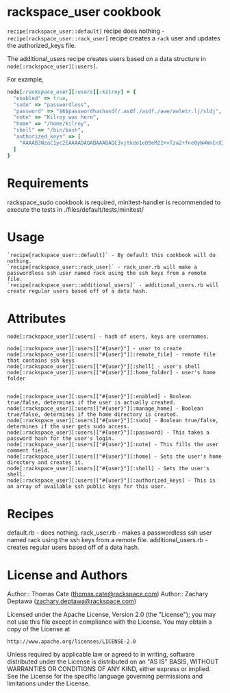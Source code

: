 # rackspace_user cookbook
`recipe[rackspace_user::default]` recipe does nothing - `recipe[rackspace_user::rack_user]` recipe creates a `rack` user and updates the authorized_keys file.

The additional_users recipe creates users based on a data structure in `node[:rackspace_user][:users]`.

For example,  
```ruby
node[:rackspace_user][:users][:kilroy] = {
  "enabled" => true,  
  "sudo" => "passwordless",  
  "password" => "$6$passwordhashasdf/.asdf./asdf./awe/awletr.lj/sldj",  
  "note" => "Kilroy was here",  
  "home" => "/home/kilroy",  
  "shell" => "/bin/bash",  
  "authorized_keys" => [  
    "AAAAB3NzaC1yc2EAAAADAQABAAABAQC3vjtkdo1eO9eM22+vTza2+fne0yW4WnCnX3zhvOZY4V3covLXWDQN/X04U7+DIMwYeKMr9JQrd4kwvzXA0o44851Vk4AG7rP/E0982HcZ7ScK+K8W2h73uwV75VgTWzqiyy/FxLVr0Ut41UGb6wTUfTOHqvVgiDuB7Hxum3++MRUlDm7vEjRuMyGQQ2ma8fVFUgwL+5R00+reOJ2/+C2UJcwrKINwu/lBQkD6WBLxfu+Aw4sHI+LRzjO8pSmCletVwIA4yWONWPvKO34cxccmhxcjHTrwgVoUeBLOkP9nUT7MJA5W9fcA+7jt18d+SsGaj4b4u5skShaMAicgfnTF"
  ]
}
```
  
# Requirements
rackspace_sudo cookbook is required, minitest-handler is recommended to execute the tests in ./files/default/tests/minitest/

# Usage
	`recipe[rackspace_user::default]` - By default this cookbook will do nothing. 
	`recipe[rackspace_user::rack_user]` - rack_user.rb will make a passwordless ssh user named rack using the ssh keys from a remote file. 
	`recipe[rackspace_user::additional_users]` - additional_users.rb will create regular users based off of a data hash.

# Attributes

    node[:rackspace_user][:users] - hash of users, keys are usernames.

    node[:rackspace_user][:users]["#{user}"] - user to create  
    node[:rackspace_user][:users]["#{user}"][:remote_file] - remote file that contains ssh keys  
    node[:rackspace_user][:users]["#{user}"][:shell] - user's shell  
    node[:rackspace_user][:users]["#{user}"][:home_folder] - user's home folder  


    node[:rackspace_user][:users]["#{user}"][:enabled] - Boolean true/false, determines if the user is actually created.  
    node[:rackspace_user][:users]["#{user}"][:manage_home] - Boolean true/false, determines if the home directory is created.  
    node[:rackspace_user][:users]["#{user}"][:sudo] - Boolean true/false, determines if the user gets sudo access.
    node[:rackspace_user][:users]["#{user}"][:password] - This takes a password hash for the user's login.
    node[:rackspace_user][:users]["#{user}"][:note] - This fills the user comment field.
    node[:rackspace_user][:users]["#{user}"][:home] - Sets the user's home directory and creates it.
    node[:rackspace_user][:users]["#{user}"][:shell] - Sets the user's shell.
    node[:rackspace_user][:users]["#{user}"][:authorized_keys] - This is an array of available ssh public keys for this user.


# Recipes
default.rb - does nothing.
rack_user.rb - makes a passwordless ssh user named rack using the ssh keys from a remote file.
additional_users.rb - creates regular users based off of a data hash.

# License and Authors

Author:: Thomas Cate (thomas.cate@rackspace.com)
Author:: Zachary Deptawa (zachary.deptawa@rackspace.com)

Licensed under the Apache License, Version 2.0 (the "License");
you may not use this file except in compliance with the License.
You may obtain a copy of the License at

    http://www.apache.org/licenses/LICENSE-2.0

Unless required by applicable law or agreed to in writing, software
distributed under the License is distributed on an "AS IS" BASIS,
WITHOUT WARRANTIES OR CONDITIONS OF ANY KIND, either express or implied.
See the License for the specific language governing permissions and
limitations under the License.
